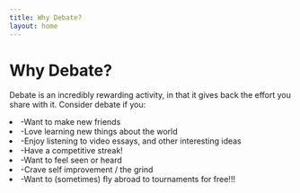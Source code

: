 ```yaml
---
title: Why Debate?
layout: home
---
```


# Why Debate?
Debate is an incredibly rewarding activity, in that it gives back the effort you share with it. Consider debate if you:

<li>-Want to make new friends</li>
<li>-Love learning new things about the world</li>
<li>-Enjoy listening to video essays, and other interesting ideas</li>
<li>-Have a competitive streak!</li>
<li>-Want to feel seen or heard</li>
<li>-Crave self improvement / the grind</li>
<li>-Want to (sometimes) fly abroad to tournaments for free!!!</li>
